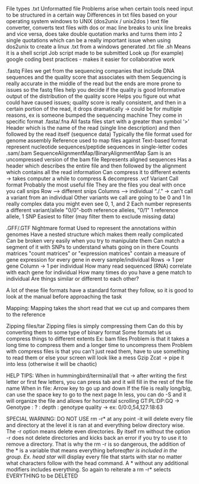 

File types
.txt
Unformatted file
Problems arise when certain tools need input to be structured in a certain way
Differences in txt files based on your operating system
windows to UNIX (dos2unix / unix2dos ) text file converter, converts text files with dos or mac line breaks to unix line breaks and vice versa, does take double quotation marks and turns them into 2 single quotations which can be a really important issue when using dos2unix to create a linux .txt from a windows generated .txt file 
.sh
Means it is a shell script 
Job script made to be submitted 
Look up (for example) google coding best practices - makes it easier for collaborative work

.fastq
Files we get from the sequencing companies that include DNA sequences and the quality score that associates with them
Sequencing is really accurate in the middle of the read but the ends are more prone to issues so the fastq files help you decide if the quality is good
Informative output of the distribution of the quality score
Helps you figure out what could have caused issues; quality score is really consistent, and then in a certain portion of the read, it drops dramatically → could be for multiple reasons, ex is someone bumped the sequencing machine
They come in specific format
.fasta/.fna
All fasta files start with a greater than symbol ‘>’
Header which is the name of the read (single line description) and then followed by the read itself (sequence data)
Typically the file format used for genome assembly 
Reference used to map files against
Text-based format represent nucleotide sequences/peptide sequences in single-letter codes
.sam/.bam
SequenceAlignmentMap/BinaryAlignmentMap
Sam is an uncompressed version of the bam file
Represents aligned sequences
Has a header which describes the entire file and then followed by the alignment which contains all the read information
Can compress it to different extents → takes computer a while to compress & decompress
.vcf
Variant Call format
Probably the most useful file
They are the files you deal with once you call snips
Row —> different snips
Columns –> individual
“./.” → can’t call a variant from an individual 
Other variants we call are going to be 0 and 1 
In really complex data you might even see 0, 1, and 2
Each number represents a different variant/allele
"0/0"-both reference alleles, "0/1" 1 reference allele, 1 SNP
Easiest to filter (may filter them to exclude missing data)

.GFF/.GTF
Nightmare format
Used to represent the annotations within genomes
Have a nested structure which makes them really complicated
Can be broken very easily when you try to manipulate them
Can match a segment of it with SNPs to understand whats going on in there
Counts matrices
"count matrices" or "expression matrices" contain a measure of gene expression for every gene in every sample/individual
Rows → 1 per gene
Column → 1 per individual
How many read sequenced (RNA) correlate with each gene for individual
How many times do you have a gene match to individual
Are things similar or different to each other? 

A lot of these file formats have a standard format they follow, so it is good to look at the manual before approaching the task

Mapping:
Mapping takes the short read that we cut up and compares them to the reference

Zipping files/tar
Zipping files is simply compressing them
Can do this by converting them to some type of binary format
Some formats let us compress things to different extents 
Ex: bam files
Problem is that it takes a long time to compress them and a longer time to uncompress them
Problem with compress files is that you can’t just read them, have to use something to read them or else your screen will look like a mess
Gzip 
Zcat → pipe it into less (otherwise it will be chaotic) 


HELP TIPS:
When in hummingbird/terminal/all that → after writing the first letter or first few letters, you can press tab and it will fill in the rest of the file name
When in file:
Arrow key to go up and down
If the file is really long/big, can use the space key to go to the next page
In less, you can do -S and it will organize the file and allows for horizontal scrolling
GT:PL:DP:GQ → Genotype : ? : depth : genotype quality → ex: 0/0:0,54,127:18:63

SPECIAL WARNING: DO NOT USE rm -r* at any point
-it will delete every file and directory at the level it is ran at and everything below directory wise. The -r option means delete even directories. By itself rm without the option -r does not delete directories and kicks back an error if you try to use it to remove a directory. That is why the rm -r is so dangerous, the addition of the * is a variable that means everything before*after is included in the group.  Ex. head star* will display every file that starts with star no matter what characters follow with the head command.  A * without any additional modifiers includes everything.  So again to reiterate a rm -r* selects EVERYTHING to be DELETED
